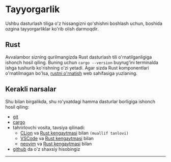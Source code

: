 # Tayyorgarlik

Ushbu dasturlash tiliga o'z hissangizni qo'shishni boshlash uchun, boshida
ozgina tayyorgarliklar ko'rib olish darmoqdir.

## Rust

Avvalambor sizning qurilmangizda Rust dasturlash tili o'rnatilganligiga ishonch
hosil qiling. Buning uchun `cargo --version` buyrug'ini terminalda ishga
tushurib ko'rishning o'zi yetadi. Agar sizda Rust komponentlari o'rnatilmagan
bo'lsa, [rustni o'rnatish](/devs/rust/install.md) web sahifasiga yuzlaning.

## Kerakli narsalar

Shu bilan birgalikda, shu ro'yxatdagi hamma dasturlar borligiga ishonch hosil
qiling:

- [git]
- [cargo]
- tahrirlovchi vosita, tavsiya qilinadi:
  - [CLion] va
    [Rust kengaytmasi](https://plugins.jetbrains.com/plugin/8182-rust/docs)
    bilan `(muallif tanlovi)`
  - [VSCode] va
    [Rust kengaytmasi](https://marketplace.visualstudio.com/items?itemName=rust-lang.rust)
    bilan
  - [neovim] va [Rust kengaytmasi](https://github.com/rust-lang/rust.vim) bilan
- [github] da o'z shaxsiy hisobingiz

---

[git]: https://git-scm.com/
[github]: https://github.com/
[cargo]: https://crates.io/
[clion]: https://www.jetbrains.com/clion/
[vscode]: https://code.visualstudio.com/
[neovim]: https://neovim.io/
